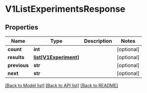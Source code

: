 # V1ListExperimentsResponse

## Properties
Name | Type | Description | Notes
------------ | ------------- | ------------- | -------------
**count** | **int** |  | [optional] 
**results** | [**list[V1Experiment]**](V1Experiment.md) |  | [optional] 
**previous** | **str** |  | [optional] 
**next** | **str** |  | [optional] 

[[Back to Model list]](../README.md#documentation-for-models) [[Back to API list]](../README.md#documentation-for-api-endpoints) [[Back to README]](../README.md)


